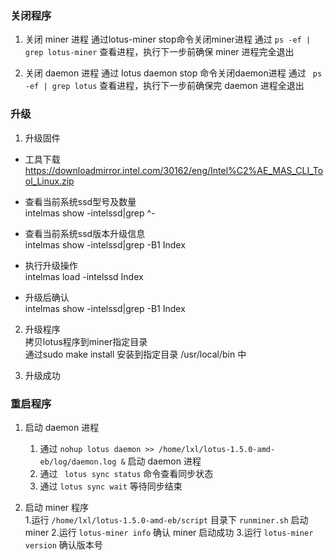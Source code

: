 ### 关闭程序

1. 关闭 miner 进程
   通过lotus-miner stop命令关闭miner进程
   通过 ``` ps -ef | grep lotus-miner ``` 查看进程，执行下一步前确保 miner 进程完全退出

2. 关闭 daemon 进程
   通过 lotus daemon stop 命令关闭daemon进程
   通过 ``` ps -ef | grep lotus``` 查看进程，执行下一步前确保完 daemon  进程全退出   

### 升级

1. 升级固件
- 工具下载  
https://downloadmirror.intel.com/30162/eng/Intel%C2%AE_MAS_CLI_Tool_Linux.zip

- 查看当前系统ssd型号及数量  
intelmas show -intelssd|grep ^- 

- 查看当前系统ssd版本升级信息  
intelmas show -intelssd|grep -B1 Index 

- 执行升级操作  
intelmas load -intelssd Index

- 升级后确认  
intelmas show -intelssd|grep -B1 Index 

2. 升级程序  
   拷贝lotus程序到miner指定目录  
   通过sudo make install 安装到指定目录 /usr/local/bin 中  

3. 升级成功

### 重启程序

1. 启动  daemon 进程  
   1. 通过 ``` nohup lotus daemon >> /home/lxl/lotus-1.5.0-amd-eb/log/daemon.log & ``` 启动 daemon 进程
   2. 通过 ``` lotus sync status``` 命令查看同步状态
   3. 通过 ``` lotus sync wait ``` 等待同步结束
   
2. 启动 miner 程序  
   1.运行 ``` /home/lxl/lotus-1.5.0-amd-eb/script ``` 目录下 ``` runminer.sh ``` 启动 miner
   2.运行 ``` lotus-miner info ``` 确认 miner 启动成功
   3.运行 ``` lotus-miner version ``` 确认版本号